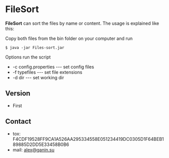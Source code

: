 FileSort
======
**FileSort** can sort the files by name or content. The usage is explained like this:

Copy both files from the bin folder on your computer and run

```
$ java -jar Files-sort.jar
```
Options run the script
* -c config.properties  --- set config files
* -f typefiles          --- set file extensions
* -d dir                --- set working dir





## Version 
* First

## Contact
* tox: F4CDF19528FF9CA1A526AA295334558E051234419DC0305D1F64BEB189885D2DD5E33458B0B6
* mail: alex@ganin.su
